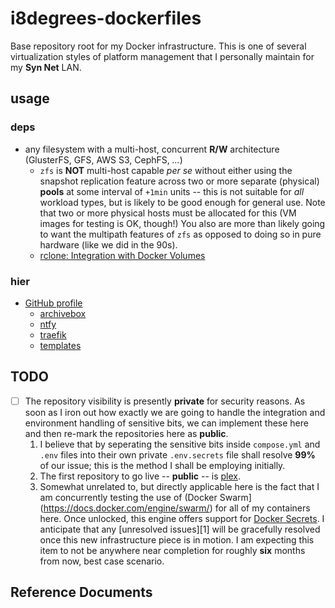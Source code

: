 ---
---

# i8degrees-dockerfiles

Base repository root for my Docker infrastructure. This is one of several virtualization styles of platform management that I personally maintain for my **Syn Net** LAN.

## usage

### deps

- any filesystem with a multi-host, concurrent **R/W** architecture (GlusterFS, GFS, AWS S3, CephFS, *...*)
  * `zfs` is **NOT** multi-host capable *per se* without either using the snapshot replication feature across two or more separate (physical) **pools** at some interval of `+1min` units -- this is not suitable for *all* workload types, but is likely to be good enough for general use. Note that two or more physical hosts must be allocated for this (VM images for testing is OK, though!) You also are more than likely going to want the multipath features of `zfs` as opposed to doing so in pure hardware (like we did in the 90s).
  * [rclone: Integration with Docker Volumes](https://rclone.org/docker/#getting-started)

### hier

- [GitHub profile](https://github.com/i8degrees-dockerfiles/.github)
  - [archivebox](https://github.com/i8degrees-dockerfiles/archivebox.git)
  - [ntfy](https://github.com/i8degrees-dockerfiles/ntfy.git)
  - [traefik](https://github.com/i8degrees-dockerfiles/traefik.git)
  - [templates](https://github.com/i8degrees-dockerfiles/templates.git)

## TODO

- [ ] The repository visibility is presently **private** for security reasons. As soon as I iron out how exactly we are going to handle the integration and environment handling of sensitive bits, we can implement these here and then re-mark the repositories here as **public**.
  1. I believe that by seperating the sensitive bits inside `compose.yml` and `.env` files into their own private `.env.secrets` file shall resolve **99%** of our issue; this is the method I shall be employing initially.
  2. The first repository to go live -- **public** -- is [plex](https://github.com/i8degrees-dockerfiles/plex.git).
  3. Somewhat unrelated to, but directly applicable here is the fact that I am concurrently testing the use of (Docker Swarm](https://docs.docker.com/engine/swarm/) for all of my containers here. Once unlocked, this engine offers support for [Docker Secrets](https://docs.docker.com/engine/swarm/secrets/). I anticipate that any [unresolved issues][1] will be gracefully resolved once this new infrastructure piece is in motion. I am expecting this item to not be anywhere near completion for roughly **six** months from now, best case scenario.

## Reference Documents

